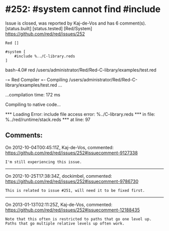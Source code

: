 
#252: #system cannot find #include
================================================================================
Issue is closed, was reported by Kaj-de-Vos and has 6 comment(s).
[status.built] [status.tested] [Red/System]
<https://github.com/red/red/issues/252>

```
Red []

#system [
    #include %../C-library.reds
]
```

bash-4.0# red /users/administrator/Red/Red-C-library/examples/test.red

-= Red Compiler =- 
Compiling /users/administrator/Red/Red-C-library/examples/test.red ...

...compilation time:     172 ms

Compiling to native code... 

**\* Loading Error: include file access error: %../C-library.reds 
**\* in file: %../red/runtime/stack.reds 
**\* at line: 97



Comments:
--------------------------------------------------------------------------------

On 2012-10-04T00:45:11Z, Kaj-de-Vos, commented:
<https://github.com/red/red/issues/252#issuecomment-9127338>

    I'm still experiencing this issue.

--------------------------------------------------------------------------------

On 2012-10-25T17:38:34Z, dockimbel, commented:
<https://github.com/red/red/issues/252#issuecomment-9786730>

    This is related to issue #251, will need it to be fixed first.

--------------------------------------------------------------------------------

On 2013-01-13T02:11:25Z, Kaj-de-Vos, commented:
<https://github.com/red/red/issues/252#issuecomment-12188435>

    Note that this often is restricted to paths that go one level up. Paths that go multiple relative levels up often work.

